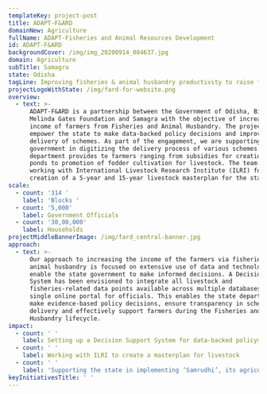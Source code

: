 ```yaml
---
templateKey: project-post
title: ADAPT-F&ARD
domainNew: Agriculture
fullName: ADAPT-Fisheries and Animal Resources Development
id: ADAPT-F&ARD
backgroundCover: /img/img_20200914_084637.jpg
domain: Agriculture
subTitle: Samagra
state: Odisha
tagLine: Improving fisheries & animal husbandry productivity to raise farmer income
projectLogoWithState: /img/fard-for-website.png
overview:
  - text: >-
      ADAPT-F&ARD is a partnership between the Government of Odisha, Bill &
      Melinda Gates Foundation and Samagra with the objective of increasing the
      income of farmers from Fisheries and Animal Husbandry. The project aims to
      empower the state to make data-backed policy decisions and improve the
      delivery of schemes. As part of the engagement, we are supporting the
      government in digitizing the delivery process of various schemes that the
      department provides to farmers ranging from subsidies for creation of fish
      ponds to promotion of fodder cultivation for livestock. The team is also
      working with International Livestock Research Institute (ILRI) for
      creation of a 5-year and 15-year livestock masterplan for the state.
scale:
  - count: '314 '
    label: 'Blocks '
  - count: '5,000'
    label: Government Officials
  - count: '30,00,000'
    label: Households
projectMiddleBannerImage: /img/fard_central-banner.jpg
approach:
  - text: >-
      Our approach to increasing the income of the farmers via fisheries and
      animal husbandry is focused on extensive use of data and technology to
      enable the state government to make informed decisions. A Decision Support
      System has been envisioned to integrate all livestock and
      fisheries-related data points available across multiple databases on a
      single online portal for officials. This enables the state department to
      make evidence-based policy decisions, ensure transparency in scheme
      delivery and effectively support farmers during the Fisheries and Animal
      Husbandry lifecycle. 
impact:
  - count: ' '
    label: Setting up a Decision Support System for data-backed policymaking
  - count: ' '
    label: Working with ILRI to create a masterplan for livestock
  - count: ' '
    label: 'Supporting the state in implementing ‘Samrudhi’, its agriculture policy'
keyInitiativesTitle: ' '
---
```


